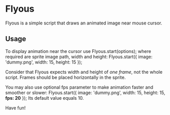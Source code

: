 # Flyous
Flyous is a simple script that draws an animated image near mouse cursor.

## Usage
To display animation near the cursor use
	Flyous.start(options);
where required are sprite image path, width and height:
	Flyous.start({
		image: 'dummy.png',
		width: 15,
		height: 15
	});

Consider that Flyous expects width and height of *one frame*, not the whole script.
Frames should be placed horizontally in the sprite.

You may also use optional fps parameter to make animation faster and smoother or slower:
	Flyous.start({
		image: 'dummy.png',
		width: 15,
		height: 15,
		**fps: 20**
	});
Its default value equals 10.

Have fun!